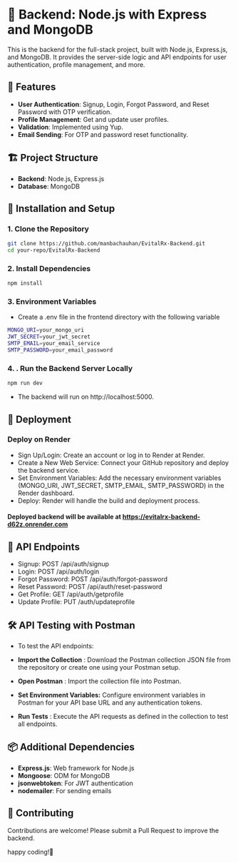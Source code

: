 # 🌟 Backend: Node.js with Express and MongoDB

This is the backend for the full-stack project, built with Node.js, Express.js, and MongoDB. It provides the server-side logic and API endpoints for user authentication, profile management, and more.

## 🚀 Features

- **User Authentication**: Signup, Login, Forgot Password, and Reset Password with OTP verification.
- **Profile Management**: Get and update user profiles.
- **Validation**: Implemented using Yup.
- **Email Sending**: For OTP and password reset functionality.

## 🏗️ Project Structure

- **Backend**: Node.js, Express.js
- **Database**: MongoDB

## 📂 Installation and Setup

### 1. Clone the Repository

```bash
git clone https://github.com/manbachauhan/EvitalRx-Backend.git
cd your-repo/EvitalRx-Backend
```

### 2. Install Dependencies
```bash
npm install
```
### 3. Environment Variables
 - Create a .env file in the frontend directory with the following variable
```bash
MONGO_URI=your_mongo_uri
JWT_SECRET=your_jwt_secret
SMTP_EMAIL=your_email_service
SMTP_PASSWORD=your_email_password
```
### 4. . Run the Backend Server Locally

```bash
npm run dev
```
- The backend will run on http://localhost:5000.

## 🚀 Deployment
 ###  Deploy on Render
- Sign Up/Login: Create an account or log in to Render at Render.
- Create a New Web Service: Connect your GitHub repository and deploy the backend service.
- Set Environment Variables: Add the necessary environment variables (MONGO_URI, JWT_SECRET, SMTP_EMAIL, SMTP_PASSWORD) in the Render dashboard.
- Deploy: Render will handle the build and deployment process.
#### Deployed backend will be available at https://evitalrx-backend-d62z.onrender.com


## 🧪 API Endpoints

- Signup: POST /api/auth/signup
- Login: POST /api/auth/login
- Forgot Password: POST /api/auth/forgot-password
- Reset Password: POST /api/auth/reset-password
- Get Profile: GET /api/auth/getprofile
- Update Profile: PUT /auth/updateprofile

  
## 🛠️ API Testing with Postman
- To test the API endpoints:

- **Import the Collection** : Download the Postman collection JSON file from the repository or create one using your Postman setup.
- **Open Postman** : Import the collection file into Postman.
- **Set Environment Variables:** Configure environment variables in Postman for your API base URL and any authentication tokens.
- **Run Tests** : Execute the API requests as defined in the collection to test all endpoints.
  
## 📦 Additional Dependencies
- **Express.js**: Web framework for Node.js
- **Mongoose**: ODM for MongoDB
- **jsonwebtoken**: For JWT authentication
- **nodemailer**: For sending emails
  
## 🤝 Contributing
 Contributions are welcome! Please submit a Pull Request to improve the backend.

  happy coding!🤝

